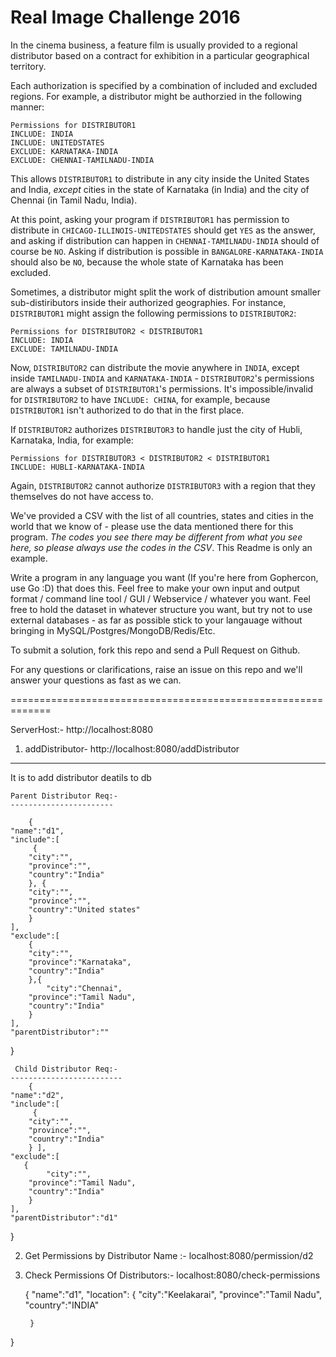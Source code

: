 # Real Image Challenge 2016

In the cinema business, a feature film is usually provided to a regional distributor based on a contract for exhibition in a particular geographical territory.

Each authorization is specified by a combination of included and excluded regions. For example, a distributor might be authorzied in the following manner:
```
Permissions for DISTRIBUTOR1
INCLUDE: INDIA
INCLUDE: UNITEDSTATES
EXCLUDE: KARNATAKA-INDIA
EXCLUDE: CHENNAI-TAMILNADU-INDIA
```
This allows `DISTRIBUTOR1` to distribute in any city inside the United States and India, *except* cities in the state of Karnataka (in India) and the city of Chennai (in Tamil Nadu, India).

At this point, asking your program if `DISTRIBUTOR1` has permission to distribute in `CHICAGO-ILLINOIS-UNITEDSTATES` should get `YES` as the answer, and asking if distribution can happen in `CHENNAI-TAMILNADU-INDIA` should of course be `NO`. Asking if distribution is possible in `BANGALORE-KARNATAKA-INDIA` should also be `NO`, because the whole state of Karnataka has been excluded.

Sometimes, a distributor might split the work of distribution amount smaller sub-distiributors inside their authorized geographies. For instance, `DISTRIBUTOR1` might assign the following permissions to `DISTRIBUTOR2`:

```
Permissions for DISTRIBUTOR2 < DISTRIBUTOR1
INCLUDE: INDIA
EXCLUDE: TAMILNADU-INDIA
```
Now, `DISTRIBUTOR2` can distribute the movie anywhere in `INDIA`, except inside `TAMILNADU-INDIA` and `KARNATAKA-INDIA` - `DISTRIBUTOR2`'s permissions are always a subset of `DISTRIBUTOR1`'s permissions. It's impossible/invalid for `DISTRIBUTOR2` to have `INCLUDE: CHINA`, for example, because `DISTRIBUTOR1` isn't authorized to do that in the first place. 

If `DISTRIBUTOR2` authorizes `DISTRIBUTOR3` to handle just the city of Hubli, Karnataka, India, for example:
```
Permissions for DISTRIBUTOR3 < DISTRIBUTOR2 < DISTRIBUTOR1
INCLUDE: HUBLI-KARNATAKA-INDIA
```
Again, `DISTRIBUTOR2` cannot authorize `DISTRIBUTOR3` with a region that they themselves do not have access to. 

We've provided a CSV with the list of all countries, states and cities in the world that we know of - please use the data mentioned there for this program. *The codes you see there may be different from what you see here, so please always use the codes in the CSV*. This Readme is only an example. 

Write a program in any language you want (If you're here from Gophercon, use Go :D) that does this. Feel free to make your own input and output format / command line tool / GUI / Webservice / whatever you want. Feel free to hold the dataset in whatever structure you want, but try not to use external databases - as far as possible stick to your langauage without bringing in MySQL/Postgres/MongoDB/Redis/Etc.

To submit a solution, fork this repo and send a Pull Request on Github. 

For any questions or clarifications, raise an issue on this repo and we'll answer your questions as fast as we can.


=============================================================

ServerHost:- http://localhost:8080


1. addDistributor- http://localhost:8080/addDistributor
----------------------------------
It is to add distributor deatils to db

    Parent Distributor Req:-
    -----------------------

        {
    "name":"d1",
    "include":[
         {
        "city":"",
        "province":"",
        "country":"India"   
        }, {
        "city":"",
        "province":"",
        "country":"United states"   
        }
    ],
    "exclude":[
        {
        "city":"",
        "province":"Karnataka",
        "country":"India"   
        },{
            "city":"Chennai",
        "province":"Tamil Nadu",
        "country":"India"    
        }
    ],
    "parentDistributor":""
}

     Child Distributor Req:-
    -------------------------
        {
    "name":"d2",
    "include":[
         {
        "city":"",
        "province":"",
        "country":"India"   
        } ],
    "exclude":[
       {
            "city":"",
        "province":"Tamil Nadu",
        "country":"India"    
        }
    ],
    "parentDistributor":"d1"
}



2. Get Permissions by Distributor Name :- localhost:8080/permission/d2


3. Check Permissions Of Distributors:- localhost:8080/check-permissions

    {
    "name":"d1",
    "location":   {
            "city":"Keelakarai",
        "province":"Tamil Nadu",
        "country":"INDIA"
         
        }
}
